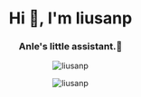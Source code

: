 <h1 align="center">Hi 👋, I'm liusanp</h1>
<h3 align="center">Anle's little assistant.🤖</h3>

<p align="center"> <img src="https://komarev.com/ghpvc/?username=liusanp&label=Profile%20views&color=0e75b6&style=flat" alt="liusanp" /> </p>

<p align="center"> <img src="https://github-readme-stats.vercel.app/api/top-langs?username=liusanp&show_icons=true&locale=en&layout=compact" alt="liusanp" /> </p>

